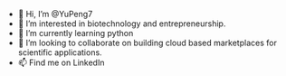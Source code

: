 - 👋 Hi, I’m @YuPeng7
- 👀 I’m interested in biotechnology and entrepreneurship.
- 🌱 I’m currently learning python
- 💞️ I’m looking to collaborate on building cloud based marketplaces for scientific applications.
- 📫 Find me on LinkedIn

<!---
YuPeng7/YuPeng7 is a ✨ special ✨ repository because its `README.md` (this file) appears on your GitHub profile.
You can click the Preview link to take a look at your changes.
--->
